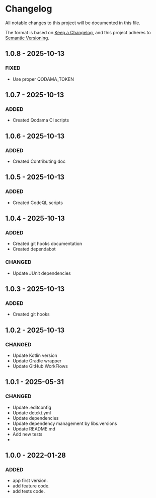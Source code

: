 # Changelog

All notable changes to this project will be documented in this file.

The format is based on [Keep a Changelog](https://keepachangelog.com/en/1.0.0/), and this project adheres
to [Semantic Versioning](https://semver.org/spec/v2.0.0.html).

## 1.0.8 - 2025-10-13

### FIXED

- Use proper QODAMA_TOKEN

## 1.0.7 - 2025-10-13

### ADDED

- Created Qodama CI scripts

## 1.0.6 - 2025-10-13

### ADDED

- Created Contributing doc

## 1.0.5 - 2025-10-13

### ADDED

- Created CodeQL scripts

## 1.0.4 - 2025-10-13

### ADDED

- Created git hooks documentation
- Created dependabot

### CHANGED

- Update JUnit dependencies

## 1.0.3 - 2025-10-13

### ADDED

- Created git hooks

## 1.0.2 - 2025-10-13

### CHANGED

- Update Kotlin version
- Update Gradle wrapper
- Update GitHub WorkFlows

## 1.0.1 - 2025-05-31

### CHANGED

- Update .editconfig
- Update detekt.yml
- Update dependencies
- Update dependency management by libs.versions
- Update README.md
- Add new tests
-
## 1.0.0 - 2022-01-28

### ADDED

- app first version.
- add feature code.
- add tests code.
